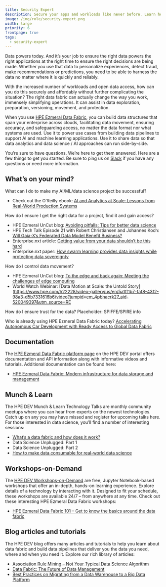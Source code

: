 ```yaml
---
title: Security Expert
description: Secure your apps and workloads like never before. Learn how HPE secures… (I need help here, folks)
image: /img/role/security-expert.png
width: large
priority: 6
frontpage: true
tags:
  - security-expert
---
```

Data powers today. And it’s your job to ensure the right data powers the right applications at the right time to ensure the right decisions are being made. Whether you use that data to personalize experiences, detect fraud, make recommendations or predictions, you need to be able to harness the data no matter where it is quickly and reliably.

With the increased number of workloads and open data access, how can you do this securely and affordably without further complicating the situation? The right data fabric can actually change the way you work, immensely simplifying operations. It can assist in data exploration, preparation, versioning, movement, and protection.

When you use [HPE Ezmeral Data Fabric](https://community.hpe.com/t5/HPE-Ezmeral-Uncut/If-HPE-Ezmeral-Data-Fabric-is-the-answer-what-is-the-question/ba-p/7092812#.YSO2-Y5Kg2x), you can build data structures that span your enterprise across clouds, facilitating data movement, ensuring accuracy, and safeguarding access, no matter the data format nor what systems are used. Use it to power use cases from building data pipelines to support AI and machine learning applications. Use it to share data so that data analytics and data science / AI approaches can run side-by-side.

You’re sure to have questions. We’re here to get them answered. Here are a few things to get you started. Be sure to ping us on [Slack](https://slack.hpedev.io/) if you have any questions or need more information.

## What’s on your mind?
What can I do to make my AI/ML/data science project be successful?

* Check out the O’Reilly ebook: [AI and Analytics at Scale: Lessons from Real-World Production Systems](https://www.hpe.com/us/en/resources/software/ai-and-analytics-systems.html)

How do I ensure I get the right data for a project, find it and gain access?

* HPE Ezmeral UnCut blog: [Avoiding pitfalls: Tips for better data science](https://community.hpe.com/t5/HPE-Ezmeral-Uncut/Avoiding-pitfalls-Tips-for-better-data-science/ba-p/7144228#.YUi06mZKj0q)
* HPE Tech Talk Episode 21 with Robert Christiansen and Johannes Koch: [Will Gaia-X’s Federated Data Model Benefit Business?](https://share.transistor.fm/s/b465abf0)  
* Enterprise.nxt article: [Getting value from your data shouldn’t be this hard](https://www.hpe.com/us/en/insights/articles/getting-value-from-your-data-shouldn-t-be-this-hard-2106.html)
* Enterprise.nxt paper: [How swarm learning provides data insights while protecting data sovereignty](https://www.hpe.com/us/en/insights/articles/how-swarm-learning-enables-data-sharing-while-protecting-data-so-2106.html)

How do I control data movement?
* HPE Ezmeral UnCut blog: [To the edge and back again: Meeting the challenges of edge computing](https://community.hpe.com/t5/HPE-Ezmeral-Uncut/To-the-edge-and-back-again-Meeting-the-challenges-of-edge/ba-p/7132609#.YUi1c2ZKj0q)
* World Watch Webinar: [Data Motion at Scale: the Untold Story](https://www.hpe.com/h22228/video-gallery/us/en/5a1ff1b7-faf8-43f2-98a3-d5b7331616b6/video?jumpid=em_4pbhacrk27_aid-520049397&utm_source=RE

How do I ensure trust for the data?
Placeholder: SPIFFE/SPIRE info

Who is already using HPE Ezmeral Data Fabric today?
[Accelerating Autonomous Car Development with Ready Access to Global Data Fabric](https://www.hpe.com/psnow/doc/a50003176enw?jumpid=in_lit-psnow-red)

## Documentation

The [HPE Ezmeral Data Fabric platform page](https://developer.hpe.com/platform/hpe-ezmeral-data-fabric/home/#tutorials) on the HPE DEV portal offers documentation and API information along with informative videos and tutorials. Additional documentation can be found here:
* [HPE Ezmeral Data Fabric: Modern infrastructure for data storage and management](https://www.hpe.com/psnow/doc/a00110846enw)

## Munch & Learn
The HPE DEV Munch & Learn Technology Talks are monthly community meetups where you can hear from experts on the newest technologies. Catch up on any you may have missed and register for upcoming talks here. For those interested in data science, you’ll find a number of interesting sessions:

* [What’s a data fabric and how does it work?](https://www.youtube.com/watch?v=qi6sTvu8osk)
* Data Science Unplugged: Part 1
* Data Science Unplugged: Part 2
* [How to make data consumable for real-world data science](https://www.youtube.com/watch?v=4WKjRqflF7M)

## Workshops-on-Demand
The [HPE DEV Workshops-on-Demand](https://hackshack.hpedev.io/workshops) are free, Jupyter Notebook-based workshops that offer an in-depth, hands-on learning experience. Explore details of a technology by interacting with it. Designed to fit your schedule, these workshops are available 24/7 – from anywhere at any time. Check out these interesting HPE Ezmeral Data Fabric workshops:

* [HPE Ezmeral Data Fabric 101 – Get to know the basics around the data fabric](https://hackshack.hpedev.io/workshop/26)

## Blog articles and tutorials
The HPE DEV blog offers many articles and tutorials to help you learn about data fabric and build data pipelines that deliver you the data you need, where and when you need it. Explore our rich library of articles:

* [Association Rule Mining – Not Your Typical Data Science Algorithm](https://developer.hpe.com/blog/association-rule-mining-not-your-typical-data-science-algorithm/)
* [Data Fabric: The Future of Data Management](https://developer.hpe.com/blog/data-fabric-the-future-of-data-management/)
* [Best Practices on Migrating from a Data Warehouse to a Big Data Platform](https://developer.hpe.com/blog/best-practices-on-migrating-from-a-data-warehouse-to-a-big-data-platform/)